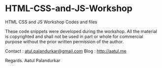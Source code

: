 # HTML-CSS-and-JS-Workshop
HTML CSS and JS Workshop Codes and files

These code snippets were developed during the workshop. All the material is copyrighted and shall not be used in part or whole for commercial purpose without the prior written permission of the author.

Contact : atul.palandurkar@gmail.com
Blog : http://aatul.me

Regards.
Aatul Palandurkar
